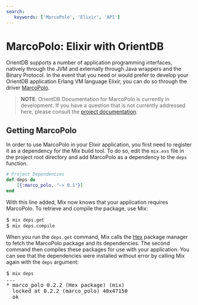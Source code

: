 ```yaml
---
search:
   keywords: ['MarcoPolo', 'Elixir', 'API']
---
```


# MarcoPolo: Elixir with OrientDB

OrientDB supports a number of application programming interfaces, natively through the JVM and externally through Java wrappers and the Binary Protocol.  In the event that you need or would prefer to develop your OrientDB application Erlang VM language Elixir, you can do so through the driver [MarcoPolo](https://github.com/MyMedsAndMe/marco_polo).

>**NOTE**: OrientDB Documentation for MarcoPolo is currently in development.  If you have a question that is not currently addressed here, please consult the [project documentation](http://hexdocs.pm/marco_polo).

## Getting MarcoPolo

In order to use MarcoPolo in your Elixir application, you first need to register it as a dependency for the Mix build tool.  To do so, edit the `mix.exs` file in the project root directory and add MarcoPolo as a dependency to the `deps` function.

```elixir
# Project Dependencies
def deps do
	[{:marco_polo, "~> 0.1"}]
end
```

With this line added, Mix now knows that your application requires MarcoPolo.  To retrieve and compile the package, use Mix:

<pre>
$ <code class="userinput lang-sh">mix deps.get</code>
$ <code class="userinput lang-sh">mix deps.compile</code>
</pre>

When you run the `deps.get` command, Mix calls the [Hex](https://hex.pm) package manager to fetch the MarcoPolo package and its dependencies.  The second command then compiles these packages for use with your application.  You can see that the dependencies were installed without error by calling Mix again with the `deps` argument:

<pre>
$ <code class="userinput lang-sh">mix deps</code>
...
* marco_polo 0.2.2 (Hex package) (mix)
  locked at 0.2.2 (marco_polo) 40x47150
  ok
</pre>

